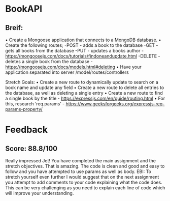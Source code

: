 # BookAPI

## Breif:

• Create a Mongoose application that connects to a MongoDB database.
• Create the following routes;
-POST - adds a book to the database
-GET - gets all books from the database
-PUT - updates a books author - https://mongoosejs.com/docs/tutorials/findoneandupdate.html
-DELETE - deletes a single book from the database - https://mongoosejs.com/docs/models.html#deleting
• Have your application separated into server /model/routes/controllers

Stretch Goals:
• Create a new route to dynamically update to search on a book name and update any field
• Create a new route to delete all entries to the database, as well as deleting a single entry
• Create a new route to find a single book by the title - https://expressjs.com/en/guide/routing.html
• For this, research ‘req.params’ - https://www.geeksforgeeks.org/expressjs-req-params-property/ 

# Feedback
## Score: 88.8/100

Really impressed Jet! You have completed the main assignment and the stretch objectives. That is amazing. The code is clean and good and easy to follow and you have attempted to use params as well as body.
EBI: To stretch yourself even further I would suggest that on the next assignment you attempt to add comments to your code explaining what the code does. This can be very challenging as you need to explain each line of code which will improve your understanding.
